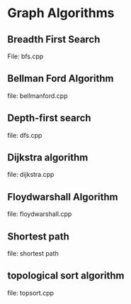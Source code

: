 # Graph Algorithms
## Breadth First Search
File: bfs.cpp
## Bellman Ford Algorithm
file: bellmanford.cpp
## Depth-first search
file: dfs.cpp
## Dijkstra algorithm
file: dijkstra.cpp
## Floydwarshall Algorithm
file: floydwarshall.cpp
##  Shortest path
file:  shortest path
## topological sort algorithm
file: topsort.cpp
